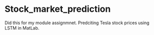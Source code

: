 # Stock_market_prediction

Did this for my module assignmnet.
Predciting Tesla stock prices using LSTM in MatLab.
